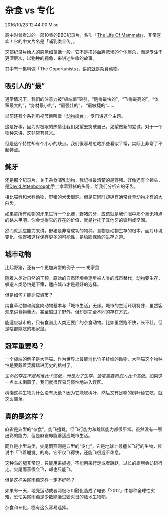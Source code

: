 # 杂食 vs 专化
2016/10/23 12:44:00
Misc


高中时曾看过的一部10集的BBC纪录片，名叫「[The Life Of Mammals][wiki_life_of_mammals]」，非常喜欢！它的中文片名是「哺乳类全传」。

这部纪录片给人的感觉如童话一般。它不是描述血腥悲惨的个体厮杀，而是专注于更深层次，以物种的视角，来讲述生命的故事。

其中有一集叫做「The Opportunists」，讲的就是杂食动物。


## 吸引人的“最”

通常情况下，我们的注意力被“极端值”吸引，“跑得最快的”，“飞得最高的”，“体积最大的”，“身材最小的”，“最强壮的”， “最敏捷的”……

以前还有个系列电视节目叫做「[动物擂台][wiki_extreme]」，专门讲这个主题。

这是好事，因为对极限的热情让我们渴望去突破自己，渴望做新的尝试，对于一个物种来讲，这非常有意义。

但是这个特性却有个小小的缺点。我们很容易忽略那些看似平常，实际上非常了不起特点。

## 鈍牙

还是那个纪录片，关于杂食哺乳动物，我记得最清楚的是野猪。好像还有个镜头，是[David Attenborough][wiki_david]手上拿着野猪的头骨，给我们分析它的牙齿。

相比猫科和犬科动物，野猪的犬齿很鈍。但是它同时却拥有通常食草动物才有的大臼齿。

如果拿所有动物的牙来进行一个比赛，野猪的牙，应该就是我们眼中那个毫无特点的路人甲吧。你会觉得它的存在的价值，就是衬托了其他牙的锋利或坚固。

然而就适应能力来讲，野猪是非常成功的物种。食物是动物生存的根本，面对环境变化，像野猪这样保存更多的可能性，是稳固保险的生存之道。


## 城市动物

比起野猪，还有一个更加典型的例子 —— 褐家鼠

随着人类对自然的干预，原始的自然环境会逐步被人类的城市替代，动物要生存，躲避人类恐怕是下策，适应城市才是最好的选择。

但是如何才能适应城市？

纯食草动物和纯食肉动物基本与「城市生活」无缘。城市的生活环境特殊，虽然客观来讲食物量大，甚至超过了野外，但却是完全不同的存在方式。

能适应城市的，只有食谱比人类还要广的杂食动物。比如虽然跑不快，长不壮，但是啥都能吃的褐家鼠。


## 冠军重要吗？

一个极端的例子是大熊猫。作为世界上最能消化竹子纤维的动物，大熊猫这个物种怕是要戴着奖牌踏进历史的棺材了。

*生命的存在不是和谁比个高低，而是为了生存，通常需要和别人比个高低*。如果这一点本末倒置了，我们就很容易习惯性地进入误区。

树懒这种生物为什么没有灭绝？因为它能吃树叶，然后又有足够的树叶给它吃，就这么简单。


## 真的是这样？

麻雀是典型的“杂食”，能飞擅跳，但飞行能力和跳跃能力都很平常。虽然没有一项出彩的能力，但是麻雀却能够适应城市生活。

同样是小型鸟类，尖尾雨燕则是典型的“专化”，它是地球上最擅长飞行的生物，传说中「飞着睡觉」的鸟。它不仅飞得快，还能飞很远不休息。

这种鸟的腿非常短，只能用来抓握，不能用来行走或者跳跃，过长的翅膀会妨碍行走。尖尾雨燕很会飞，却也只能飞。

但是这样尖尾雨燕这样一定不好吗？

如果有一天，地壳运动或者两极冰川融化造成了电影「2012」中那种全球性灾难，恐怕尖尾雨燕是少数能活过毁灭日的陆地生物吧。

杂食和专化，哪有这么容易选择。


[wiki_life_of_mammals]: https://en.wikipedia.org/wiki/The_Life_of_Mammals
[wiki_david]: https://en.wikipedia.org/wiki/David_Attenborough
[wiki_extreme]: https://en.wikipedia.org/wiki/The_Most_Extreme


